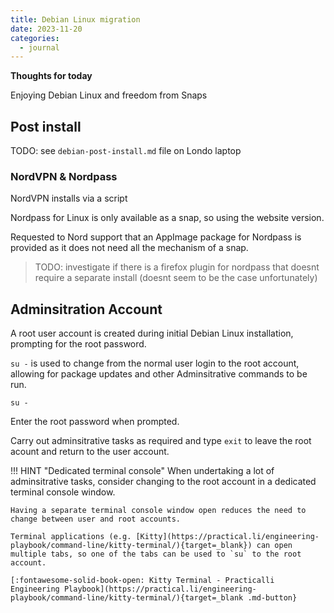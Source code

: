 ```yaml
---
title: Debian Linux migration
date: 2023-11-20
categories:
  - journal
---
```


**Thoughts for today**
         
Enjoying Debian Linux and freedom from Snaps


<!-- more -->

## Post install

TODO: see `debian-post-install.md` file on Londo laptop


### NordVPN & Nordpass

NordVPN installs via a script

Nordpass for Linux is only available as a snap, so using the website version.

Requested to Nord support that an AppImage package for Nordpass is provided as it does not need all the mechanism of a snap.

> TODO: investigate if there is a firefox plugin for nordpass that doesnt require a separate install (doesnt seem to be the case unfortunately)


## Adminsitration Account

A root user account is created during initial Debian Linux installation, prompting for the root password.

`su -` is used to change from the normal user login to the root account, allowing for package updates and other Adminsitrative commands to be run.

```shell
su -
```

Enter the root password when prompted.

Carry out adminsitrative tasks as required and type `exit` to leave the root acount and return to the user account.


!!! HINT "Dedicated terminal console"
    When undertaking a lot of adminsitrative tasks, consider changing to the root account in a dedicated terminal console window.

    Having a separate terminal console window open reduces the need to change between user and root accounts.

    Terminal applications (e.g. [Kitty](https://practical.li/engineering-playbook/command-line/kitty-terminal/){target=_blank}) can open multiple tabs, so one of the tabs can be used to `su` to the root account.

    [:fontawesome-solid-book-open: Kitty Terminal - Practicalli Engineering Playbook](https://practical.li/engineering-playbook/command-line/kitty-terminal/){target=_blank .md-button}
